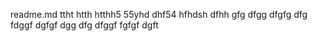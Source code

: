 readme.md
ttht
htth
htthh5
55yhd
dhf54
hfhdsh
dfhh
gfg
dfgg
dfgfg
dfg
fdggf
dgfgf
dgg
dfg
dfggf
fgfgf
dgft
